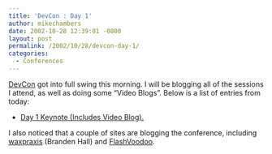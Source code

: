 ```yaml
---
title: 'DevCon : Day 1'
author: mikechambers
date: 2002-10-28 12:39:01 -0800
layout: post
permalink: /2002/10/28/devcon-day-1/
categories:
  - Conferences
---
```



[DevCon][1] got into full swing this morning. I will be blogging all of the sessions I attend, as well as doing some &#8220;Video Blogs&#8221;. Below is a list of entries from today:  
  
*   [Day 1 Keynote (Includes Video Blog).][2]

  
I also noticed that a couple of sites&nbsp;are blogging the conference, including [waxpraxis][3] (Branden Hall) and [FlashVoodoo][4].

 [1]: http://www.macromedia.com/v1/conference/
 [2]: http://radio.weblogs.com/0106797/2002/10/28.html#a322
 [3]: http://www.waxpraxis.org
 [4]: http://www.flashvoodoo.com/weblog.php